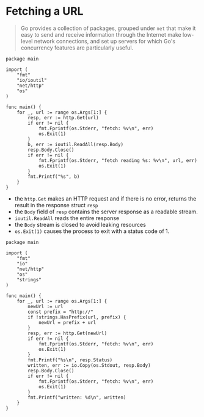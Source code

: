 # Fetching a URL

> Go provides a collection of packages, grouped under `net`
> that make it easy to send and receive information through the Internet
> make low-level network connections, and set up servers
> for which Go's concurrency features are particularly useful.

```golang
package main

import (
	"fmt"
	"io/ioutil"
	"net/http"
	"os"
)

func main() {
	for _, url := range os.Args[1:] {
		resp, err := http.Get(url)
		if err != nil {
			fmt.Fprintf(os.Stderr, "fetch: %v\n", err)
			os.Exit(1)
		}
		b, err := ioutil.ReadAll(resp.Body)
		resp.Body.Close()
		if err != nil {
			fmt.Fprintf(os.Stderr, "fetch reading %s: %v\n", url, err)
			os.Exit(1)
		}
		fmt.Printf("%s", b)
	}
}
```

- the `http.Get` makes an HTTP request and if there is no error, returns the result in the response struct `resp`
- the `Body` field of `resp` contains the server response as a readable stream.
- `ioutil.ReadAll` reads the entire response
- the `Body` stream is closed to avoid leaking resources
- `os.Exit(1)` causes the process to exit with a status code of 1.

```golang
package main

import (
	"fmt"
	"io"
	"net/http"
	"os"
	"strings"
)

func main() {
	for _, url := range os.Args[1:] {
		newUrl := url
		const prefix = "http://"
		if !strings.HasPrefix(url, prefix) {
			newUrl = prefix + url
		}
		resp, err := http.Get(newUrl)
		if err != nil {
			fmt.Fprintf(os.Stderr, "fetch: %v\n", err)
			os.Exit(1)
		}
		fmt.Printf("%s\n", resp.Status)
		written, err := io.Copy(os.Stdout, resp.Body)
		resp.Body.Close()
		if err != nil {
			fmt.Fprintf(os.Stderr, "fetch: %v\n", err)
			os.Exit(1)
		}
		fmt.Printf("written: %d\n", written)
	}
}
```
